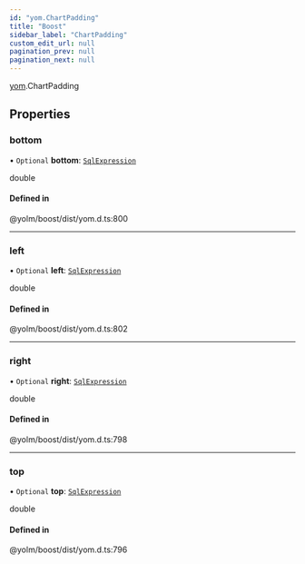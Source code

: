```yaml
---
id: "yom.ChartPadding"
title: "Boost"
sidebar_label: "ChartPadding"
custom_edit_url: null
pagination_prev: null
pagination_next: null
---
```


[yom](../namespaces/yom.md).ChartPadding

## Properties

### bottom

• `Optional` **bottom**: [`SqlExpression`](../namespaces/yom.md#sqlexpression)

double

#### Defined in

@yolm/boost/dist/yom.d.ts:800

___

### left

• `Optional` **left**: [`SqlExpression`](../namespaces/yom.md#sqlexpression)

double

#### Defined in

@yolm/boost/dist/yom.d.ts:802

___

### right

• `Optional` **right**: [`SqlExpression`](../namespaces/yom.md#sqlexpression)

double

#### Defined in

@yolm/boost/dist/yom.d.ts:798

___

### top

• `Optional` **top**: [`SqlExpression`](../namespaces/yom.md#sqlexpression)

double

#### Defined in

@yolm/boost/dist/yom.d.ts:796
